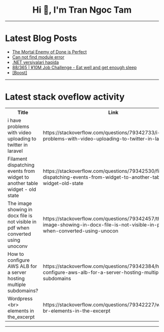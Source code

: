 <h1 align="center">Hi 👋, I'm Tran Ngoc Tam</h1>

---

# Latest Blog Posts 
<!-- BLOG-POST-LIST:START -->
- [The Mortal Enemy of Done is Perfect](https://dev.to/linkbenjamin/the-mortal-enemy-of-done-is-perfect-5dp9)
- [Can not find module error](https://dev.to/mutaboba_elois_18060c2088/can-not-find-module-error-3nkk)
- [.NET versiyalari haqida](https://dev.to/munisa_kuranbekova_078e1e/net-versiyalari-haqida-43ae)
- [88/365 | ¥10M Job Challenge - Eat well and get enough sleep](https://dev.to/kameken100/88365-y10m-job-challenge-eat-well-and-get-enough-sleep-5fkc)
- [[Boost]](https://dev.to/salembinsawad/-340b)
<!-- BLOG-POST-LIST:END -->

---

# Latest stack oveflow activity
<table>
  <tr><th>Title</th><th>Link</th></tr>
  <!-- STACKOVERFLOW:START --><tr><td>i have problems with video uploading to twitter in laravel</td><td>https://stackoverflow.com/questions/79342733/i-have-problems-with-video-uploading-to-twitter-in-laravel</td></tr><tr><td>Filament dispatching events from widget to another table widget - old state</td><td>https://stackoverflow.com/questions/79342530/filament-dispatching-events-from-widget-to-another-table-widget-old-state</td></tr><tr><td>The image showing in docx file is not visible in pdf when converted using unoconv</td><td>https://stackoverflow.com/questions/79342457/the-image-showing-in-docx-file-is-not-visible-in-pdf-when-converted-using-unocon</td></tr><tr><td>How to configure AWS ALB for a server hosting multiple subdomains?</td><td>https://stackoverflow.com/questions/79342384/how-to-configure-aws-alb-for-a-server-hosting-multiple-subdomains</td></tr><tr><td>Wordpress &lt;br&gt; elements in the_excerpt</td><td>https://stackoverflow.com/questions/79342227/wordpress-br-elements-in-the-excerpt</td></tr><!-- STACKOVERFLOW:END -->
</table>

---


